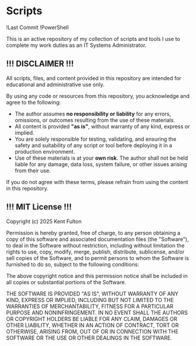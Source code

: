 # Scripts

!Last Commit
!PowerShell

This is an active repository of my collection of scripts and tools I use to complete my work duties as an IT Systems Administrator.

## !!! DISCLAIMER !!!

All scripts, files, and content provided in this repository are intended for educational and administrative use only.

By using any code or resources from this repository, you acknowledge and agree to the following:

- The author assumes **no responsibility or liability** for any errors, omissions, or outcomes resulting from the use of these materials.
- All content is provided **"as is"**, without warranty of any kind, express or implied.
- You are solely responsible for testing, validating, and ensuring the safety and suitability of any script or tool before deploying it in a production environment.
- Use of these materials is at your **own risk**. The author shall not be held liable for any damage, data loss, system failure, or other issues arising from their use.

If you do not agree with these terms, please refrain from using the content in this repository.

## !!! MIT License !!!

Copyright (c) 2025 Kent Fulton

Permission is hereby granted, free of charge, to any person obtaining a copy
of this software and associated documentation files (the "Software"), to deal
in the Software without restriction, including without limitation the rights
to use, copy, modify, merge, publish, distribute, sublicense, and/or sell
copies of the Software, and to permit persons to whom the Software is
furnished to do so, subject to the following conditions:

The above copyright notice and this permission notice shall be included in all
copies or substantial portions of the Software.

THE SOFTWARE IS PROVIDED "AS IS", WITHOUT WARRANTY OF ANY KIND, EXPRESS OR
IMPLIED, INCLUDING BUT NOT LIMITED TO THE WARRANTIES OF MERCHANTABILITY,
FITNESS FOR A PARTICULAR PURPOSE AND NONINFRINGEMENT. IN NO EVENT SHALL THE
AUTHORS OR COPYRIGHT HOLDERS BE LIABLE FOR ANY CLAIM, DAMAGES OR OTHER
LIABILITY, WHETHER IN AN ACTION OF CONTRACT, TORT OR OTHERWISE, ARISING FROM,
OUT OF OR IN CONNECTION WITH THE SOFTWARE OR THE USE OR OTHER DEALINGS IN THE
SOFTWARE.
